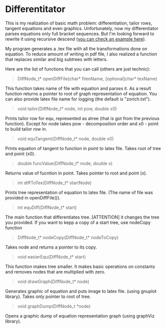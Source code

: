 # Differentitator
This is my realization of basic math problem: differentiation, tailor rows, tangent equations and even graphics. Unfortunately, now my differentiator parses equations only full bracket sequences. But I'm looking forward to rewrite it using recursive descend ([you can check an example here](https://github.com/ThreadJava800/Recursive-descend)).

My program generates a .tex file with all the transformations done on equation. To reduce amount of writing in pdf file, I also realized a function that replaces similar and big subtrees with letters.

Here are the list of functions that you can call (others are just technic):
> DiffNode_t* openDiffFile(char* filenName, [optional]char* texName)

This function takes name of file with equation and parses it. As a result function returns a pointer to root of graph representation of equation. You can also provide latex file name for logging (the default is "zorich.txt").

> void tailor(DiffNode_t* node, int pow, double x0)

Prints tailor row for equ, represented as atree (that is got from the previous function). Except for node takes pow - decomposition order and x0 - point to build tailor row in.

> void equTangent(DiffNode_t* node, double x0)

Prints equation of tangent to function in point to latex file. Takes root of tree and point (x0).

> double funcValue(DiffNode_t* node, double x)

Returns value of fucntion in point. Takes pointer to root and point (x).

> int diffToTex(DiffNode_t* startNode)

Prints tree representation of equation to latex file. (The name of file was provided in openDiffFile()).

> int equDiff(DiffNode_t* start)

The main function that differentiates tree. [ATTENTION] it changes the tree you provided. If you want to kepp a copy of a start tree, use nodeCopy function

> DiffNode_t* nodeCopy(DiffNode_t* nodeToCopy)

Takes node and returns a pointer to its copy.

> void easierEqu(DiffNode_t* start)

This function makes tree smaller. It makes basic operations on constants and removes nodes that are multiplied with zero.

> void drawGraph(DiffNode_t* node)

Generates graphic of equation and puts image to latex file. (using gnuplot library). Takes only pointer to root of tree.

> void graphDump(DiffNode_t *node)

Opens a graphic dump of equation representation graph (using graphViz library).